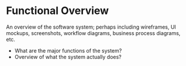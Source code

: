 # Functional Overview 

An overview of the software system; perhaps including wireframes, UI mockups, screenshots, workflow diagrams, business process diagrams, etc.

- What are the major functions of the system?
- Overview of what the system actually does?
